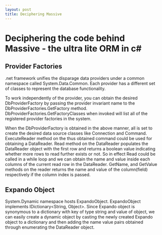 ```yaml
---
layout: post
title: Deciphering Massive
---
```


Deciphering the code behind Massive - the ultra lite ORM in c#
==============================================================

Provider Factories
------------------
.net framework unifies the disparage data providers under a common namespace called System.Data.Common.
Each provider has a different set of classes to represent the database functionality. 

To work independently of the provider, you can obtain the desired DbProviderFactory by passing the 
provider invariant name to the DbProviderFactories.GetFactory method. DbProviderFactories.GetFactoryClasses when
invoked will list all of the registered provider factories in the system.

When the DbProviderFactory is obtained in the above manner, all is set to create the desired data source classes like
Connection and Command. ExecuteReader method on the thus obtained command could be used for obtaining a DataReader. Read method
on the DataReader populates the DataReader object with the first row and returns a boolean value indicating whether more rows to read
further exists or not. So in effect Read could be called in a while loop and we can obtain the name and value inside each columns of the current
read row in the DataReader. GetName, and GetValue methods on the reader returns the name and value of the column(field) respectively if the column index is passed.
 

Expando Object
--------------

System.Dynamic namespace hosts ExpandoObject. ExpandoObject implements IDictionary<String, Object>. Since Expando object is synonymous to a dictionary with
key of type string and value of object, we can easily create a dynamic object by casting the newly created Expando object to a dictionary and then adding
the name value pairs obtained through enumerating the DataReader object. 
